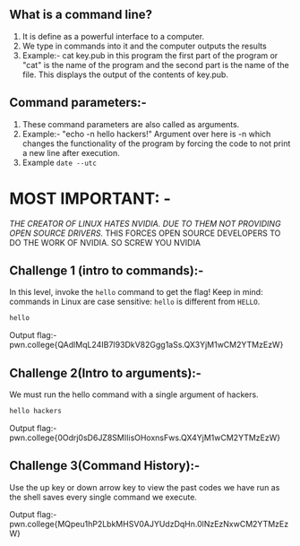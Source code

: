 ## What is a command line?

1. It is define as a powerful interface to a computer.
2. We type in commands into it and the computer outputs the results 
3. Example:- cat key.pub in this program the first part of the program or "cat" is the name of the program and the second part is the name of the file. This displays the output of the contents of key.pub. 

## Command parameters:-

1. These command parameters are also called as arguments. 
2. Example:- "echo -n hello hackers!" Argument over here is -n which changes the functionality of the program by forcing the code to not print a new line after execution. 
3. Example ```date --utc``` 

# MOST IMPORTANT: -

_THE CREATOR OF LINUX HATES NVIDIA. DUE TO THEM NOT PROVIDING OPEN SOURCE DRIVERS._
THIS FORCES OPEN SOURCE DEVELOPERS TO DO THE WORK OF NVIDIA. SO SCREW YOU NVIDIA 


## Challenge 1 (intro to commands):- 

In this level, invoke the `hello` command to get the flag! Keep in mind: commands in Linux are case sensitive: `hello` is different from `HELLO`.

```bash
hello
```


Output flag:-pwn.college{QAdlMqL24IB7I93DkV82Ggg1aSs.QX3YjM1wCM2YTMzEzW}


## Challenge 2(Intro to arguments):- 

We must run the hello command with a single argument of hackers. 

``` bash
hello hackers 
```

Output flag:-
pwn.college{0Odrj0sD6JZ8SMIIisOHoxnsFws.QX4YjM1wCM2YTMzEzW}
## Challenge 3(Command History):-

Use the up key or down arrow key to view the past codes we have run as the shell saves every single command we execute. 

Output flag:-
pwn.college{MQpeu1hP2LbkMHSV0AJYUdzDqHn.0lNzEzNxwCM2YTMzEzW}

